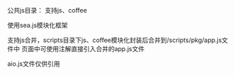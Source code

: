 公共js目录： 支持js、coffee

使用sea.js模块化框架

支持js合并，scripts目录下js、coffee模块化封装后合并到/scripts/pkg/app.js文件中
页面中可使用注解<!--@require "app/scripts/aio.js"-->直接引入合并的app.js文件

aio.js文件仅供引用